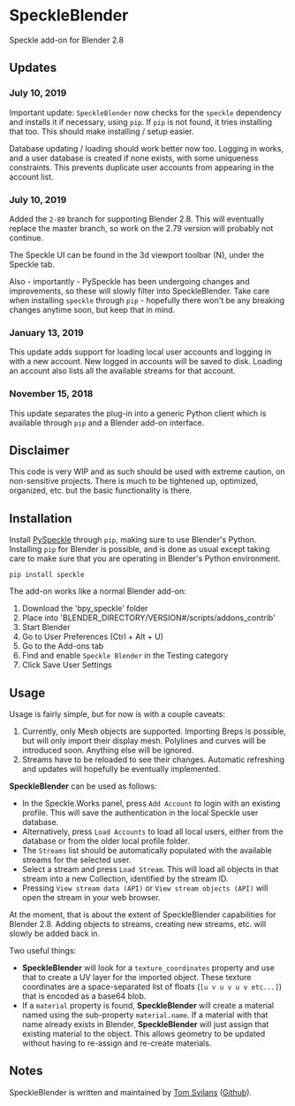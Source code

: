 # SpeckleBlender
Speckle add-on for Blender 2.8

## Updates

### July 10, 2019

Important update: `SpeckleBlender` now checks for the `speckle` dependency and installs it if necessary, using `pip`. If `pip` is not found, it tries installing that too. This should make installing / setup easier. 

Database updating / loading should work better now too. Logging in works, and a user database is created if none exists, with some uniqueness constraints. This prevents duplicate user accounts from appearing in the account list.

### July 10, 2019

Added the `2-80` branch for supporting Blender 2.8. This will eventually replace the master branch, so work on the 2.79 version will probably not continue.

The Speckle UI can be found in the 3d viewport toolbar (N), under the Speckle tab.

Also - importantly - PySpeckle has been undergoing changes and improvements, so these will slowly filter into SpeckleBlender. Take care when installing `speckle` through `pip` - hopefully there won't be any breaking changes anytime soon, but keep that in mind.

### January 13, 2019

This update adds support for loading local user accounts and logging in with a new account. New logged in accounts will be saved to disk. Loading an account also lists all the available streams for that account.

### November 15, 2018

This update separates the plug-in into a generic Python client which is available through `pip` and a Blender add-on interface. 

## Disclaimer
This code is very WIP and as such should be used with extreme caution, on non-sensitive projects.
There is much to be tightened up, optimized, organized, etc. but the basic functionality is there.

## Installation

Install [PySpeckle](https://github.com/speckleworks/PySpeckle) through `pip`, making sure to use Blender's Python. Installing `pip` for Blender is possible, and is done as usual except taking care to make sure that you are operating in Blender's Python environment.

`pip install speckle`


The add-on works like a normal Blender add-on:
1. Download the 'bpy_speckle' folder
2. Place into 'BLENDER_DIRECTORY/VERSION#/scripts/addons_contrib'
3. Start Blender
4. Go to User Preferences (Ctrl + Alt + U)
5. Go to the Add-ons tab
6. Find and enable `Speckle Blender` in the Testing category
7. Click Save User Settings

## Usage

Usage is fairly simple, but for now is with a couple caveats:
1. Currently, only Mesh objects are supported. Importing Breps is possible, but will only import their display mesh. Polylines and curves will be introduced soon. Anything else will be ignored. 
2. Streams have to be reloaded to see their changes. Automatic refreshing and updates will hopefully be eventually implemented.

**SpeckleBlender** can be used as follows:
- In the Speckle.Works panel, press `Add Account` to login with an existing profile. This will save the authentication in the local Speckle user database.
- Alternatively, press `Load Accounts` to load all local users, either from the database or from the older local profile folder.
- The `Streams` list should be automatically populated with the available streams for the selected user. 
- Select a stream and press `Load Stream`. This will load all objects in that stream into a new Collection, identified by the stream ID. 
- Pressing `View stream data (API)` or `View stream objects (API)` will open the stream in your web browser.

At the moment, that is about the extent of SpeckleBlender capabilities for Blender 2.8. Adding objects to streams, creating new streams, etc. will slowly be added back in. 

Two useful things:
- **SpeckleBlender** will look for a `texture_coordinates` property and use that to create a UV layer for the imported object. These texture coordinates are a space-separated list of floats (`[u v u v u v etc...]`) that is encoded as a base64 blob. 
- If a `material` property is found, **SpeckleBlender** will create a material named using the sub-property `material.name`. If a material with that name already exists in Blender, **SpeckleBlender** will just assign that existing material to the object. This allows geometry to be updated without having to re-assign and re-create materials.

## Notes
SpeckleBlender is written and maintained by [Tom Svilans](http://tomsvilans.com) ([Github](https://github.com/tsvilans)).
